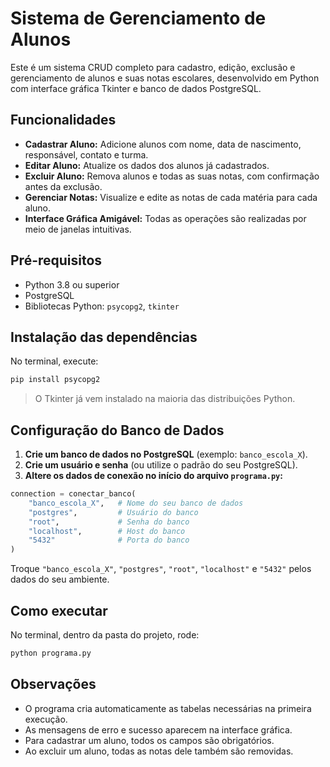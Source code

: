 # Sistema de Gerenciamento de Alunos

Este é um sistema CRUD completo para cadastro, edição, exclusão e gerenciamento de alunos e suas notas escolares, desenvolvido em Python com interface gráfica Tkinter e banco de dados PostgreSQL.

## Funcionalidades

- **Cadastrar Aluno:** Adicione alunos com nome, data de nascimento, responsável, contato e turma.
- **Editar Aluno:** Atualize os dados dos alunos já cadastrados.
- **Excluir Aluno:** Remova alunos e todas as suas notas, com confirmação antes da exclusão.
- **Gerenciar Notas:** Visualize e edite as notas de cada matéria para cada aluno.
- **Interface Gráfica Amigável:** Todas as operações são realizadas por meio de janelas intuitivas.

## Pré-requisitos

- Python 3.8 ou superior
- PostgreSQL
- Bibliotecas Python: `psycopg2`, `tkinter`

## Instalação das dependências

No terminal, execute:
```bash
pip install psycopg2
```
> O Tkinter já vem instalado na maioria das distribuições Python.

## Configuração do Banco de Dados

1. **Crie um banco de dados no PostgreSQL** (exemplo: `banco_escola_X`).
2. **Crie um usuário e senha** (ou utilize o padrão do seu PostgreSQL).
3. **Altere os dados de conexão no início do arquivo `programa.py`:**

```python
connection = conectar_banco(
    "banco_escola_X",   # Nome do seu banco de dados
    "postgres",         # Usuário do banco
    "root",             # Senha do banco
    "localhost",        # Host do banco
    "5432"              # Porta do banco
)
```
Troque `"banco_escola_X"`, `"postgres"`, `"root"`, `"localhost"` e `"5432"` pelos dados do seu ambiente.

## Como executar

No terminal, dentro da pasta do projeto, rode:
```bash
python programa.py
```

## Observações

- O programa cria automaticamente as tabelas necessárias na primeira execução.
- As mensagens de erro e sucesso aparecem na interface gráfica.
- Para cadastrar um aluno, todos os campos são obrigatórios.
- Ao excluir um aluno, todas as notas dele também são removidas.
